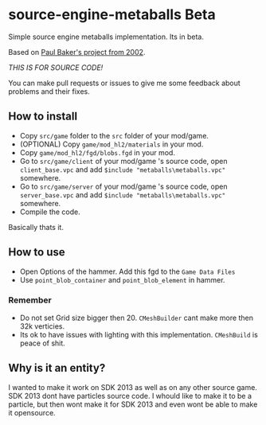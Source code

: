 # source-engine-metaballs Beta
Simple source engine metaballs implementation. Its in beta.

Based on [Paul Baker's project from 2002](https://www.paulsprojects.net/opengl/metaballs/metaballs.html).

*THIS IS FOR SOURCE CODE!*

You can make pull requests or issues to give me some feedback about problems and their fixes.

## How to install
- Copy `src/game` folder to the `src` folder of your mod/game.
- (OPTIONAL) Copy `game/mod_hl2/materials` in your mod.
- Copy `game/mod_hl2/fgd/blobs.fgd` in your mod.
- Go to `src/game/client` of your mod/game 's source code, open `client_base.vpc` and add `$include "metaballs\metaballs.vpc"` somewhere.
- Go to `src/game/server` of your mod/game 's source code, open `server_base.vpc` and add `$include "metaballs\metaballs.vpc"` somewhere.
- Compile the code.

Basically thats it.

## How to use
- Open Options of the hammer. Add this fgd to the `Game Data Files`
- Use `point_blob_container` and `point_blob_element` in hammer.

### Remember
- Do not set Grid size bigger then 20. `CMeshBuilder` cant make more then 32k verticies.
- Its ok to have issues with lighting with this implementation. `CMeshBuild` is peace of shit.

## Why is it an entity?
I wanted to make it work on SDK 2013 as well as on any other source game. SDK 2013 dont have particles source code. I whould like to make it to be a particle, but then  wont make it for SDK 2013 and even wont be able to make it opensource.
